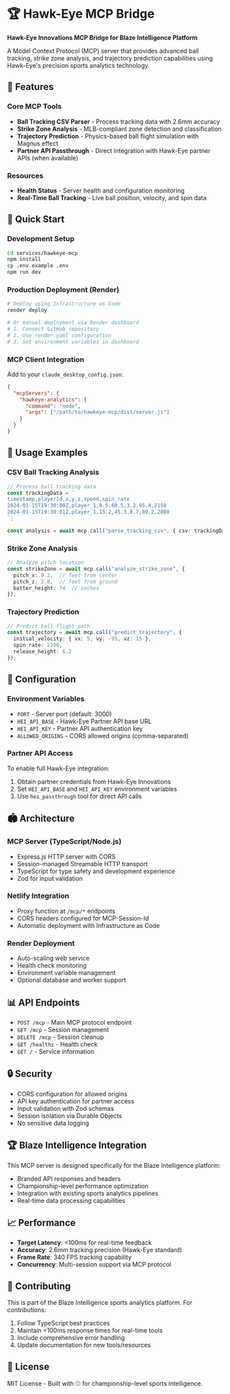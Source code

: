 # 🏆 Hawk-Eye MCP Bridge

**Hawk-Eye Innovations MCP Bridge for Blaze Intelligence Platform**

A Model Context Protocol (MCP) server that provides advanced ball tracking, strike zone analysis, and trajectory prediction capabilities using Hawk-Eye's precision sports analytics technology.

## 🎯 Features

### Core MCP Tools
- **Ball Tracking CSV Parser** - Process tracking data with 2.6mm accuracy
- **Strike Zone Analysis** - MLB-compliant zone detection and classification
- **Trajectory Prediction** - Physics-based ball flight simulation with Magnus effect
- **Partner API Passthrough** - Direct integration with Hawk-Eye partner APIs (when available)

### Resources
- **Health Status** - Server health and configuration monitoring
- **Real-Time Ball Tracking** - Live ball position, velocity, and spin data

## 🚀 Quick Start

### Development Setup
```bash
cd services/hawkeye-mcp
npm install
cp .env.example .env
npm run dev
```

### Production Deployment (Render)
```bash
# Deploy using Infrastructure as Code
render deploy

# Or manual deployment via Render dashboard
# 1. Connect GitHub repository
# 2. Use render.yaml configuration
# 3. Set environment variables in dashboard
```

### MCP Client Integration
Add to your `claude_desktop_config.json`:
```json
{
  "mcpServers": {
    "hawkeye-analytics": {
      "command": "node",
      "args": ["/path/to/hawkeye-mcp/dist/server.js"]
    }
  }
}
```

## 🏈 Usage Examples

### CSV Ball Tracking Analysis
```typescript
// Process ball tracking data
const trackingData = `
timestamp,playerId,x,y,z,speed,spin_rate
2024-01-15T19:30:00Z,player_1,0.5,60.5,3.2,95.4,2150
2024-01-15T19:30:01Z,player_1,15.2,45.3,8.7,89.2,2080
`;

const analysis = await mcp.call("parse_tracking_csv", { csv: trackingData });
```

### Strike Zone Analysis
```typescript
// Analyze pitch location
const strikeZone = await mcp.call("analyze_strike_zone", {
  pitch_x: 0.2,  // feet from center
  pitch_z: 2.8,  // feet from ground
  batter_height: 74  // inches
});
```

### Trajectory Prediction
```typescript
// Predict ball flight path
const trajectory = await mcp.call("predict_trajectory", {
  initial_velocity: { vx: 5, vy: -95, vz: 15 },
  spin_rate: 2200,
  release_height: 6.2
});
```

## 🔧 Configuration

### Environment Variables
- `PORT` - Server port (default: 3000)
- `HEI_API_BASE` - Hawk-Eye Partner API base URL
- `HEI_API_KEY` - Partner API authentication key
- `ALLOWED_ORIGINS` - CORS allowed origins (comma-separated)

### Partner API Access
To enable full Hawk-Eye integration:
1. Obtain partner credentials from Hawk-Eye Innovations
2. Set `HEI_API_BASE` and `HEI_API_KEY` environment variables
3. Use `hei_passthrough` tool for direct API calls

## 🏟️ Architecture

### MCP Server (TypeScript/Node.js)
- Express.js HTTP server with CORS
- Session-managed Streamable HTTP transport
- TypeScript for type safety and development experience
- Zod for input validation

### Netlify Integration
- Proxy function at `/mcp/*` endpoints
- CORS headers configured for MCP-Session-Id
- Automatic deployment with Infrastructure as Code

### Render Deployment
- Auto-scaling web service
- Health check monitoring
- Environment variable management
- Optional database and worker support

## 📊 API Endpoints

- `POST /mcp` - Main MCP protocol endpoint
- `GET /mcp` - Session management
- `DELETE /mcp` - Session cleanup
- `GET /healthz` - Health check
- `GET /` - Service information

## 🔒 Security

- CORS configuration for allowed origins
- API key authentication for partner access
- Input validation with Zod schemas
- Session isolation via Durable Objects
- No sensitive data logging

## 🏆 Blaze Intelligence Integration

This MCP server is designed specifically for the Blaze Intelligence platform:
- Branded API responses and headers
- Championship-level performance optimization
- Integration with existing sports analytics pipelines
- Real-time data processing capabilities

## 📈 Performance

- **Target Latency**: <100ms for real-time feedback
- **Accuracy**: 2.6mm tracking precision (Hawk-Eye standard)
- **Frame Rate**: 340 FPS tracking capability
- **Concurrency**: Multi-session support via MCP protocol

## 🤝 Contributing

This is part of the Blaze Intelligence sports analytics platform. For contributions:
1. Follow TypeScript best practices
2. Maintain <100ms response times for real-time tools
3. Include comprehensive error handling
4. Update documentation for new tools/resources

## 📄 License

MIT License - Built with ⚾ for championship-level sports intelligence.